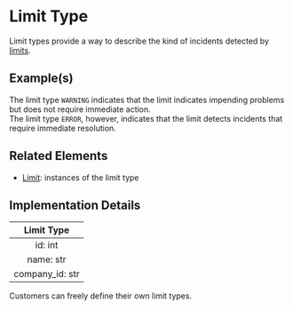 # Limit Type
Limit types provide a way to describe the kind of incidents detected by [limits](limit.md).

## Example(s)
The limit type `WARNING` indicates that the limit indicates impending problems but does not require immediate action.  
The limit type `ERROR`, however, indicates that the limit detects incidents that require immediate resolution.  

## Related Elements
* [Limit](limit.md): instances of the limit type

## Implementation Details
|**Limit Type**|
|:--:|
|id: int|
|name: str|
|company_id: str|

Customers can freely define their own limit types.

